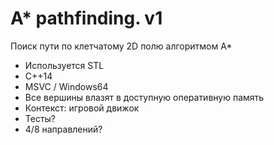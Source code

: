 # A* pathfinding. v1
Поиск пути по клетчатому 2D полю алгоритмом А*

* Используется STL
* C++14
* MSVC / Windows64
* Все вершины влазят в доступную оперативную память
* Контекст: игровой движок
* Тесты?
* 4/8 направлений?
